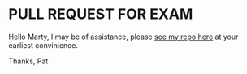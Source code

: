 # PULL REQUEST FOR EXAM

Hello Marty, I may be of assistance, please [see my repo here](https://github.com/Poisonyvee) at your earliest convinience. 

Thanks, 
Pat
